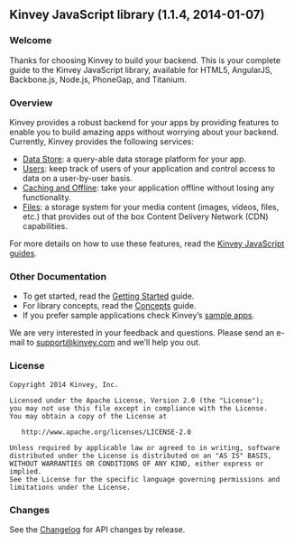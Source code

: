 ## Kinvey JavaScript library (1.1.4, 2014-01-07)

### Welcome
Thanks for choosing Kinvey to build your backend. This is your complete guide to the Kinvey JavaScript library, available for HTML5, AngularJS, Backbone.js, Node.js, PhoneGap, and Titanium.

### Overview
Kinvey provides a robust backend for your apps by providing features to enable you to build amazing apps without worrying about your backend. Currently, Kinvey provides the following services:

* [Data Store](/guides/datastore): a query-able data storage platform for your app.
* [Users](/guides/users): keep track of users of your application and control access to data on a user-by-user basis.
* [Caching and Offline](/guides/caching-offline): take your application offline without losing any functionality.
* [Files](/guides/files): a storage system for your media content (images, videos, files, etc.) that provides out of the box Content Delivery Network (CDN) capabilities.

For more details on how to use these features, read the [Kinvey JavaScript guides](/guides).

### Other Documentation
* To get started, read the [Getting Started](/guides/getting-started) guide.
* For library concepts, read the [Concepts](/guides/concepts) guide.
* If you prefer sample applications check Kinvey’s [sample apps](/samples).

We are very interested in your feedback and questions. Please send an e-mail to [support@kinvey.com](mailto:support@kinvey.com) and we’ll help you out.

### License

    Copyright 2014 Kinvey, Inc.

    Licensed under the Apache License, Version 2.0 (the "License");
    you may not use this file except in compliance with the License.
    You may obtain a copy of the License at

       http://www.apache.org/licenses/LICENSE-2.0

    Unless required by applicable law or agreed to in writing, software
    distributed under the License is distributed on an "AS IS" BASIS,
    WITHOUT WARRANTIES OR CONDITIONS OF ANY KIND, either express or implied.
    See the License for the specific language governing permissions and
    limitations under the License.

### Changes
See the [Changelog](/downloads) for API changes by release.
